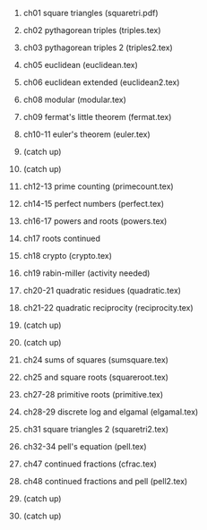 1. ch01 square triangles (squaretri.pdf)
2. ch02 pythagorean triples (triples.tex)

3. ch03 pythagorean triples 2 (triples2.tex)
4. ch05 euclidean (euclidean.tex)

5. ch06 euclidean extended (euclidean2.tex)
6. ch08 modular (modular.tex)

7. ch09 fermat's little theorem (fermat.tex)
8. ch10-11 euler's theorem (euler.tex)

9. (catch up)
10. (catch up)

11. ch12-13 prime counting (primecount.tex)
12. ch14-15 perfect numbers (perfect.tex)

13. ch16-17 powers and roots (powers.tex)
14. ch17 roots continued

15. ch18 crypto (crypto.tex)
16. ch19 rabin-miller (activity needed)

17. ch20-21 quadratic residues (quadratic.tex)
18. ch21-22 quadratic reciprocity (reciprocity.tex)

19. (catch up)
20. (catch up)

21. ch24 sums of squares (sumsquare.tex)
22. ch25 and square roots (squareroot.tex)

23. ch27-28 primitive roots (primitive.tex)
24. ch28-29 discrete log and elgamal (elgamal.tex)

25. ch31 square triangles 2 (squaretri2.tex)
26. ch32-34 pell's equation (pell.tex) 

27. ch47 continued fractions (cfrac.tex)
28. ch48 continued fractions and pell (pell2.tex)

29. (catch up)
30. (catch up)